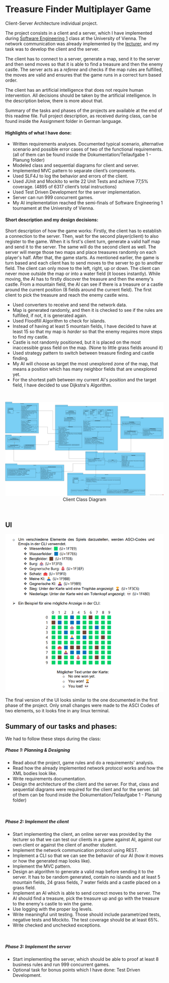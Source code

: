 # Treasure Finder Multiplayer Game

Client-Server Architecture individual project. 

The project consists in a client and a server, which I have implemented during [Software Engineering 1][1] class at the University of Vienna. The network communication was already implemented by the [lecturer][2], and my task was to develop the client and the server. <br>

The client has to connect to a server, generate a map, send it to the server and then send moves so that it is able to find a treasure and then the enemy castle. The server acts as a _referee_ and checks if the map rules are fulfilled, the moves are valid and ensures that the game runs in a correct turn based order.

The client has an artificial intelligence that does not require human intervention. All decisions should be taken by the artificial intelligence. In the description below, there is more about that.

Summary of the tasks and phases of the projects are available at the end of this readme file.
Full project description, as received during class, can be found inside the Assignment folder in German language.

#### Highlights of what I have done:

-	Written requirements analyses. Documented typical scenario, alternative scenario and possible error cases of two of the functional requirements. (all of them can be found inside the Dokumentation/Teilaufgabe 1 - Planung folder)
-	Modeled class and sequential diagrams for client and server.
-	Implemented MVC pattern to separate client’s components.
-	Used SLF4J to log the behavior and errors of the client.
-	Used JUnit and Mockito to write 22 Unit Tests and achieve 77,5% coverage. (4895 of 6317 client’s total instructions)
-	Used Test Driven Development for the server implementation.
-	Server can run 999 concurrent games.
-	My AI implementation reached the semi-finals of Software Engineering 1 tournament at the University of Vienna.



#### Short description and my design decisions:


Short description of how the game works: Firstly, the client has to establish a connection to the server. Then, wait for the second player(client) to also register to the game. When it is first's client turn, generate a valid half map and send it to the server. The same will do the second client as well. The server will merge those two maps and place treasures randomly on each player's half. After that, the game starts. As mentioned earlier, the game is turn based and each client has to send moves to the server to go to another field. The client can only move to the left, right, up or down. The client can never move outside the map or into a water field (it looses instantly). While moving, the AI has to firstly discover the treasure and then the enemy's castle. From a mountain field, the AI can see if there is a treasure or a castle around the current position (8 fields around the current field). The first client to pick the treasure and reach the enemy castle wins.


* Used converters to receive and send the network data.
* Map is generated randomly, and then it is checked to see if the rules are fulfilled, if not, it is generated again.
* Used Floodfill Algorithm to check for islands.
* Instead of having at least 5 mountain fields, I have decided to have at least 15 so that my map is _harder_ so that the enemy requires more steps to find my castle.
* Castle is not randomly positioned, but it is placed on the most inaccessible grass field on the map. (None to little grass fields around it)
* Used strategy pattern to switch between treasure finding and castle finding.
* My AI will choose as target the most unexplored zone of the map, that means a position which has many neighbor fields that are unexplored yet.
* For the shortest path between my current AI's position and the target field, I have decided to use Dijkstra's Algorithm.

<br>

<p align="middle">
  <img src="https://github.com/arynor96/treasure-finder/blob/main/Dokumentation/Teilaufgabe%201%20-%20Planung/client_klassendiagramm_png.png?raw=true"/>
  Client Class Diagram
</p>

<br>


## UI

<p align="middle">
  <img src="https://github.com/arynor96/treasure-finder/blob/main/Dokumentation/Teilaufgabe%201%20-%20Planung/planed-UI.png?raw=true"/>
</p>

The final version of the UI looks similar to the one documented in the first phase of the project. Only small changes were made to the ASCI Codes of two elements, so it looks fine in any linux terminal.


## Summary of our tasks and phases:

We had to follow these steps during the class:

##### Phase 1: Planning & Designing
* Read about the project, game rules and do a requirements' analysis.
* Read how the already implemented network protocol works and how the XML bodies look like.
* Write requirements documentation.
* Design the architecture of the client and the server. For that, class and sequential diagrams were required for the client and for the server. (all of them can be found inside the Dokumentation/Teilaufgabe 1 - Planung folder)
<br>

##### Phase 2: Implement the client
* Start implementing the client, an online server was provided by the lecturer so that we can test our clients in a game against AI, against our own client or against the client of another student.
* Implement the network communication protocol using REST.
* Implement a CLI so that we can see the behavior of our AI (how it moves or how the generated map looks like).
* Implement the MVC pattern.
* Design an algorithm to generate a valid map before sending it to the server. It has to be random generated, contain no islands and at least 5 mountain fields, 24 grass fields, 7 water fields and a castle placed on a grass field.
* Implement an AI which is able to send correct moves to the server. The AI should find a treasure, pick the treasure up and go with the treasure to the enemy's castle to win the game.
* Use logging with the proper log levels.
* Write meaningful unit testing. Those should include parametrized tests, negative tests and Mockito. The test coverage should be at least 65%.
* Write checked and unchecked exceptions.
<br>

##### Phase 3: Implement the server
* Start implementing the server, which should be able to proof at least 8 business rules and run 999 concurrent games.
* Optional task for bonus points which I have done: Test Driven Development.


[1]: https://ufind.univie.ac.at/en/course.html?lv=051040&semester=2022W
[2]: https://ufind.univie.ac.at/en/person.html?id=54217
